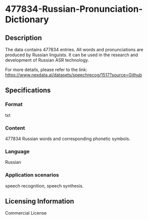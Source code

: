# 477834-Russian-Pronunciation-Dictionary

## Description
The data contains 477834 entries. All words and pronunciations are produced by Russian linguists. It can be used in the research and development of Russian ASR technology.

For more details, please refer to the link: https://www.nexdata.ai/datasets/speechrecog/1517?source=Github

## Specifications
### Format
txt
### Content
477834 Russian words and corresponding phonetic symbols.
### Language
Russian
### Application scenarios
speech recognition, speech synthesis.

## Licensing Information
Commercial License



















